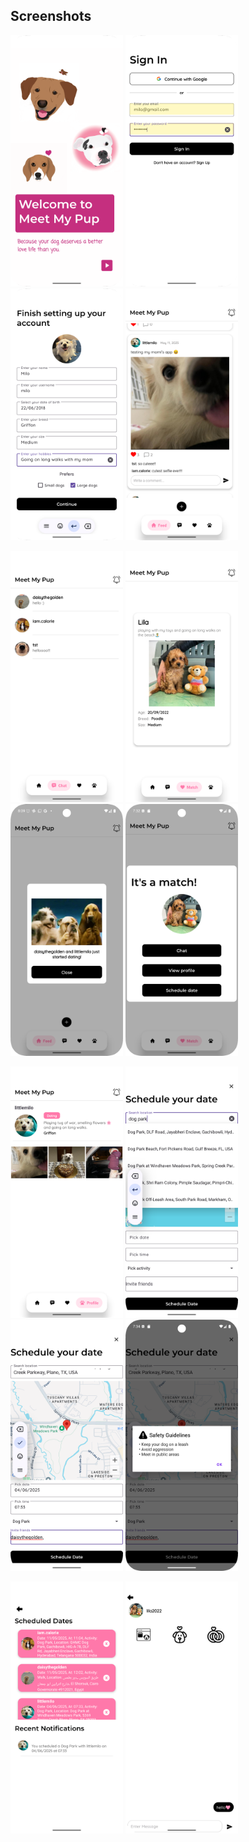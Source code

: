 ## Screenshots

<p float="left">
  <img src="Screenshots/Screenshot1.png" width="180"/>
  <img src="Screenshots/Screenshot2.png" width="180"/>
  <img src="Screenshots/Screenshot3.png" width="180"/>
  <img src="Screenshots/Screenshot4.png" width="180"/>
</p>

<p float="left">
  <img src="Screenshots/Screenshot5.png" width="180"/>
  <img src="Screenshots/Screenshot6.png" width="180"/>
  <img src="Screenshots/Screenshot7.png" width="180"/>
  <img src="Screenshots/Screenshot8.png" width="180"/>
</p>

<p float="left">
  <img src="Screenshots/Screenshot9.png" width="180"/>
  <img src="Screenshots/Screenshot10.png" width="180"/>
  <img src="Screenshots/Screenshot11.png" width="180"/>
  <img src="Screenshots/Screenshot12.png" width="180"/>
</p>

<p float="left">
  <img src="Screenshots/Screenshot13.png" width="180"/>
  <img src="Screenshots/Screenshot14.png" width="180"/>
</p>

